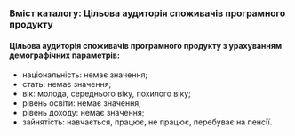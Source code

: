 ### Вміст каталогу: Цільова аудиторія споживачів програмного продукту

#### Цільова аудиторія споживачів програмного продукту з урахуванням демографічних параметрів:
 - національність: немає значення;
 - стать: немає значення;
 - вік: молода, середнього віку, похилого віку;
 - рівень освіти: немає значення;
 - рівень доходу: немає значення;
 - зайнятість: навчається, працює, не працює, перебуває на пенсії.
